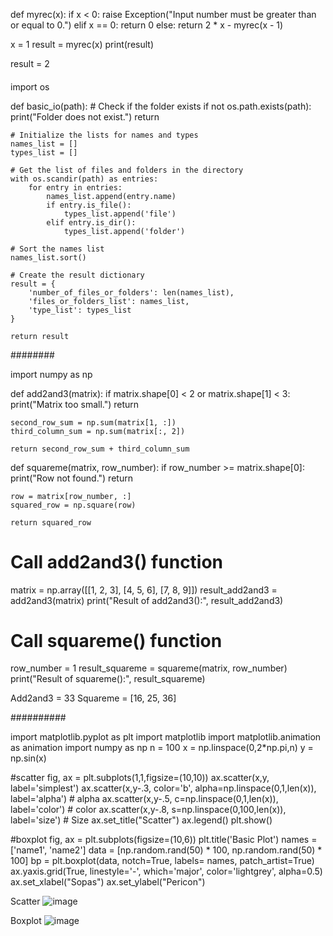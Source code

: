 def myrec(x):
    if x < 0:
        raise Exception("Input number must be greater than or equal to 0.")
    elif x == 0:
        return 0
    else:
        return 2 * x - myrec(x - 1)
    
x = 1
result = myrec(x)
print(result)

result = 2

####

import os

def basic_io(path):
    # Check if the folder exists
    if not os.path.exists(path):
        print("Folder does not exist.")
        return
    
    # Initialize the lists for names and types
    names_list = []
    types_list = []
    
    # Get the list of files and folders in the directory
    with os.scandir(path) as entries:
        for entry in entries:
            names_list.append(entry.name)
            if entry.is_file():
                types_list.append('file')
            elif entry.is_dir():
                types_list.append('folder')
    
    # Sort the names list
    names_list.sort()
    
    # Create the result dictionary
    result = {
        'number_of_files_or_folders': len(names_list),
        'files_or_folders_list': names_list,
        'type_list': types_list
    }
    
    return result

########

import numpy as np

def add2and3(matrix):
    if matrix.shape[0] < 2 or matrix.shape[1] < 3:
        print("Matrix too small.")
        return
    
    second_row_sum = np.sum(matrix[1, :])
    third_column_sum = np.sum(matrix[:, 2])
    
    return second_row_sum + third_column_sum

def squareme(matrix, row_number):
    if row_number >= matrix.shape[0]:
        print("Row not found.")
        return
    
    row = matrix[row_number, :]
    squared_row = np.square(row)
    
    return squared_row

# Call add2and3() function
matrix = np.array([[1, 2, 3], [4, 5, 6], [7, 8, 9]])
result_add2and3 = add2and3(matrix)
print("Result of add2and3():", result_add2and3)

# Call squareme() function
row_number = 1
result_squareme = squareme(matrix, row_number)
print("Result of squareme():", result_squareme)

Add2and3 = 33
Squareme = [16, 25, 36]

##########

import matplotlib.pyplot as plt
import matplotlib
import matplotlib.animation as animation
import numpy as np
n = 100
x = np.linspace(0,2*np.pi,n)
y = np.sin(x)

#scatter
fig, ax = plt.subplots(1,1,figsize=(10,10))
ax.scatter(x,y, label='simplest')
ax.scatter(x,y-.3, color='b', alpha=np.linspace(0,1,len(x)), label='alpha')    # alpha
ax.scatter(x,y-.5, c=np.linspace(0,1,len(x)), label='color')                   # color
ax.scatter(x,y-.8, s=np.linspace(0,100,len(x)), label='size')                 # Size
ax.set_title("Scatter")
ax.legend()
plt.show()

#boxplot
fig, ax = plt.subplots(figsize=(10,6))
plt.title('Basic Plot')
names = ['name1', 'name2']
data = [np.random.rand(50) * 100, np.random.rand(50) * 100]
bp = plt.boxplot(data, notch=True, labels= names, patch_artist=True)
ax.yaxis.grid(True, linestyle='-', which='major', color='lightgrey', alpha=0.5)
ax.set_xlabel("Sopas")
ax.set_ylabel("Pericon")

Scatter
![image](https://github.com/user-attachments/assets/e28af3e6-a801-4619-bfb4-e5c6e567557c)

Boxplot
![image](https://github.com/user-attachments/assets/5d4adc2a-849f-49ac-82c1-df25515e5662)








